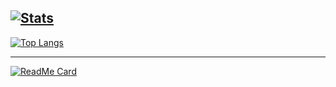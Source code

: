 [![Stats](https://github-readme-stats.codestackr.vercel.app/api?username=leocornelius&show_icons=true&theme=synthwave)]()
---

[![Top Langs](https://github-readme-stats.vercel.app/api/top-langs/?username=leocornelius&layout=compact&theme=synthwave)]()

---

[![ReadMe Card](https://github-readme-stats.vercel.app/api/pin/?username=avrio-project&repo=avrio-rs&theme=synthwave)](https://github.com/avrio-project/avrio-rs)
